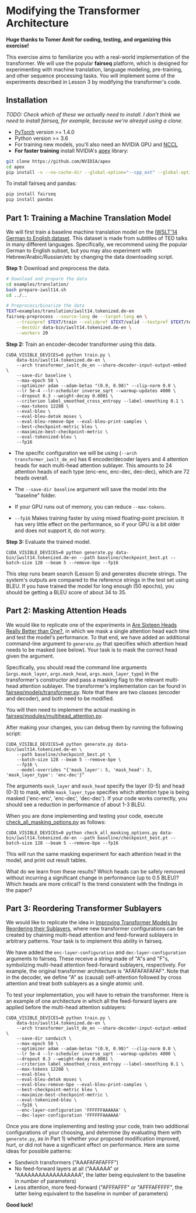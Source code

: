 # Modifying the Transformer Architecture

**Huge thanks to Tomer Amit for coding, testing, and organizing this exercise!**

This exercise aims to familiarize you with a real-world implementation of the transformer.
We will use the popular **fairseq** platform, which is designed for experimenting with machine translation, language modeling, pre-training, and other sequence processing tasks.
You will implement some of the experiments described in Lesson 3 by modifying the transformer's code.

## Installation

_TODO: Check which of these we actually need to install. I don't think we need to install fairseq, for example, because we're alreayd using a clone._

* [PyTorch](http://pytorch.org/) version >= 1.4.0
* Python version >= 3.6
* For training new models, you'll also need an NVIDIA GPU and [NCCL](https://github.com/NVIDIA/nccl)
* **For faster training** install NVIDIA's [apex](https://github.com/NVIDIA/apex) library:
```bash
git clone https://github.com/NVIDIA/apex
cd apex
pip install -v --no-cache-dir --global-option="--cpp_ext" --global-option="--cuda_ext" --global-option="--deprecated_fused_adam" --global-option="--xentropy" --global-option="--fast_multihead_attn" ./
```

To install fairseq and pandas:
```bash
pip install fairseq
pip install pandas
```


## Part 1: Training a Machine Translation Model

We will first train a baseline machine translation model on the [IWSLT'14 German to English dataset](http://workshop2014.iwslt.org/downloads/proceeding.pdf).
This dataset is made from subtitles of TED talks in many different languages. Specifically, we recommend using the popular German to English subset, but you may also experiment with Hebrew/Arabic/Russian/etc by changing the data downloading script.

**Step 1:** Download and preprocess the data.
```bash
# Download and prepare the data
cd examples/translation/
bash prepare-iwslt14.sh
cd ../..

# Preprocess/binarize the data
TEXT=examples/translation/iwslt14.tokenized.de-en
fairseq-preprocess --source-lang de --target-lang en \
    --trainpref $TEXT/train --validpref $TEXT/valid --testpref $TEXT/test \
    --destdir data-bin/iwslt14.tokenized.de-en \
    --workers 20
```

**Step 2:** Train an encoder-decoder transformer using this data.
```
CUDA_VISIBLE_DEVICES=0 python train.py \
    data-bin/iwslt14.tokenized.de-en \
    --arch transformer_iwslt_de_en --share-decoder-input-output-embed \
    --save-dir baseline \
    --max-epoch 50 \
    --optimizer adam --adam-betas "(0.9, 0.98)" --clip-norm 0.0 \
    --lr 5e-4 --lr-scheduler inverse_sqrt --warmup-updates 4000 \
    --dropout 0.3 --weight-decay 0.0001 \
    --criterion label_smoothed_cross_entropy --label-smoothing 0.1 \
    --max-tokens 12288 \
    --eval-bleu \
    --eval-bleu-detok moses \
    --eval-bleu-remove-bpe --eval-bleu-print-samples \
    --best-checkpoint-metric bleu \
    --maximize-best-checkpoint-metric \
    --eval-tokenized-bleu \
    --fp16
```

* The specific configuration we will be using (```--arch transformer_iwslt_de_en```) has 6 encoder/decoder layers and 4 attention heads for each multi-head attention sublayer. This amounts to 24 attention heads of each type (enc-enc, enc-dec, dec-dec), which are 72 heads overall.

* The ```--save-dir baseline``` argument will save the model into the "baseline" folder.

* If your GPU runs out of memory, you can reduce ```--max-tokens```.

* ```--fp16``` Makes training faster by using mixed floating-point precision. It has very little effect on the performance, so if your GPU is a bit older and does not support it, do not worry.

**Step 3:** Evaluate the trained model.
```
CUDA_VISIBLE_DEVICES=0 python generate.py data-bin/iwslt14.tokenized.de-en --path baseline/checkpoint_best.pt --batch-size 128 --beam 5 --remove-bpe --fp16
```

This step runs beam search (Lesson 5) and generates discrete strings. The system's outputs are compared to the reference strings in the test set using BLEU. If you have trained the model for long enough (50 epochs), you should be getting a BLEU score of about 34 to 35.


## Part 2: Masking Attention Heads

We would like to replicate one of the experiments in [Are Sixteen Heads Really Better than One?](https://arxiv.org/abs/1905.10650), in which we mask a single attention head each time and test the model's performance.
To that end, we have added an additional command-line argument to ```generate.py``` that specifies which attention head needs to be masked (see below). Your task is to mask the correct head given the argument.

Specifically, you should read the command line arguments (```args.mask_layer```, ```args.mask_head```, ```args.mask_layer_type```) in the transformer's constructor and pass a masking flag to the relevant multi-head attention sublayer. The transformer's implementation can be found in [fairseq/models/transformer.py](fairseq/models/transformer.py). Note that there are two classes (encoder and decoder), and both need to be modified.

You will then need to implement the actual masking in [fairseq/modules/multihead_attention.py](fairseq/modules/multihead_attention.py).

After making your changes, you can debug them by running the following script:
```
CUDA_VISIBLE_DEVICES=0 python generate.py data-bin/iwslt14.tokenized.de-en \
    --path baseline/checkpoint_best.pt \
    --batch-size 128 --beam 5 --remove-bpe \
	--fp16 \
    --model-overrides "{'mask_layer': 5, 'mask_head': 3, 'mask_layer_type': 'enc-dec'}"
```
The arguments ```mask_layer``` and ```mask_head``` specify the layer (0-5) and head (0-3) to mask, while ```mask_layer_type``` specifies which attention type is being masked ('enc-enc', 'enc-dec', 'dec-dec'). If your code works correctly, you should see a reduction in performance of about 1-3 BLEU.

When you are done implementing and testing your code, execute [check_all_masking_options.py](check_all_masking_options.py) as follows:
```
CUDA_VISIBLE_DEVICES=0 python check_all_masking_options.py data-bin/iwslt14.tokenized.de-en --path baseline/checkpoint_best.pt --batch-size 128 --beam 5 --remove-bpe --fp16
```
This will run the same masking experiment for each attention head in the model, and print out result tables.

What do we learn from these results? Which heads can be safely removed without incurring a significant change in performance (up to 0.5 BLEU)? Which heads are more critical? Is the trend consistent with the findings in the paper?


## Part 3: Reordering Transformer Sublayers

We would like to replicate the idea in [Improving Transformer Models by Reordering their Sublayers](https://arxiv.org/abs/1911.03864), where new transformer configurations can be created by chaining multi-head attention and feed-forward sublayers in arbitrary patterns. Your task is to implement this ability in fairseq.

We have added the ```enc-layer-configuration``` and ```dec-layer-configuration``` arguments to fairseq. These receive a string made of "A"s and "F"s, symbolizing multi-head attention feed-forward sublayers, respectively. For example, the original transformer architecture is "AFAFAFAFAFAF". Note that in the decoder, we define "A" as (causal) self-attention followed by cross attention and treat both sublayers as a single atomic unit.

To test your implementation, you will have to retrain the transformer. Here is an example of one architecture in which all the feed-forward layers are applied before the multi-head attention sublayers:
```
CUDA_VISIBLE_DEVICES=0 python train.py \
    data-bin/iwslt14.tokenized.de-en \
    --arch transformer_iwslt_de_en --share-decoder-input-output-embed \
    --save-dir sandwich \
    --max-epoch 50 \
    --optimizer adam --adam-betas "(0.9, 0.98)" --clip-norm 0.0 \
    --lr 5e-4 --lr-scheduler inverse_sqrt --warmup-updates 4000 \
    --dropout 0.3 --weight-decay 0.0001 \
    --criterion label_smoothed_cross_entropy --label-smoothing 0.1 \
    --max-tokens 12288 \
    --eval-bleu \
    --eval-bleu-detok moses \
    --eval-bleu-remove-bpe --eval-bleu-print-samples \
    --best-checkpoint-metric bleu \
    --maximize-best-checkpoint-metric \
    --eval-tokenized-bleu \
    --fp16 \
    --enc-layer-configuration 'FFFFFFAAAAAA' \
    --dec-layer-configuration 'FFFFFFAAAAAA'
```

Once you are done implementing and testing your code, train two additional configurations of your choosing, and determine (by evaluating them with ```generate.py```, as in Part 1) whether your proposed modification improved, hurt, or did not have a significant effect on performance. Here are some ideas for possible patterns:
* Sandwich transformers ("AAAFAFAFAFFF")
* No feed-forward layers at all ("AAAAAA" or "AAAAAAAAAAAAAAAAAA", the latter being equivalent to the baseline in number of parameters)
* Less attention, more feed-forward ("AFFFAFFF" or "AFFFAFFFFF", the latter being equivalent to the baseline in number of parameters)

**Good luck!**
